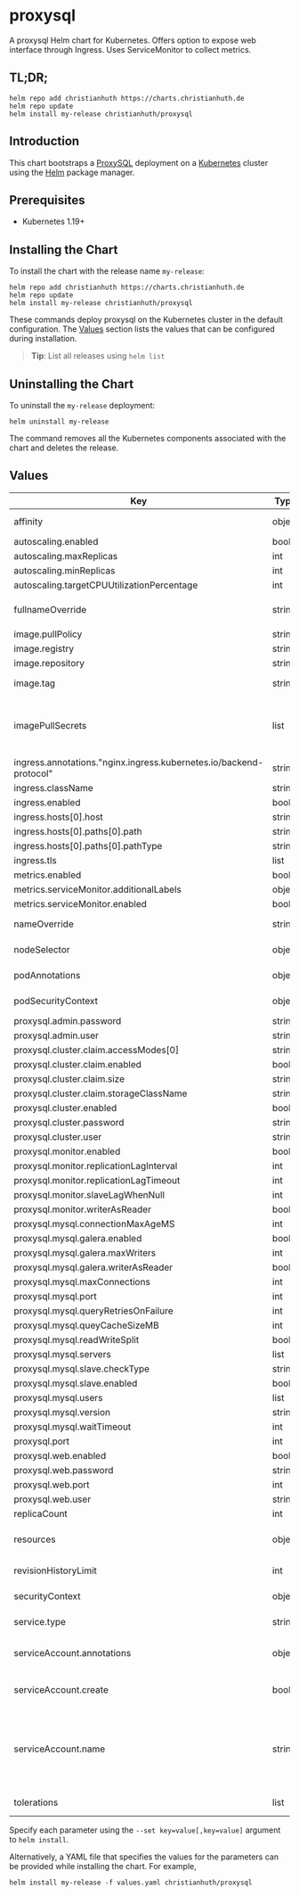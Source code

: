 # proxysql

A proxysql Helm chart for Kubernetes. Offers option to expose web interface through Ingress. Uses ServiceMonitor to collect metrics.

## TL;DR;

```console
helm repo add christianhuth https://charts.christianhuth.de
helm repo update
helm install my-release christianhuth/proxysql
```

## Introduction

This chart bootstraps a [ProxySQL](https://github.com/sysown/proxysql) deployment on a [Kubernetes](http://kubernetes.io) cluster using the [Helm](https://helm.sh) package manager.

## Prerequisites

- Kubernetes 1.19+

## Installing the Chart

To install the chart with the release name `my-release`:

```console
helm repo add christianhuth https://charts.christianhuth.de
helm repo update
helm install my-release christianhuth/proxysql
```

These commands deploy proxysql on the Kubernetes cluster in the default configuration. The [Values](#values) section lists the values that can be configured during installation.

> **Tip**: List all releases using `helm list`

## Uninstalling the Chart

To uninstall the `my-release` deployment:

```console
helm uninstall my-release
```

The command removes all the Kubernetes components associated with the chart and deletes the release.

## Values

| Key | Type | Default | Description |
|-----|------|---------|-------------|
| affinity | object | `{}` | Affinity settings for pod assignment |
| autoscaling.enabled | bool | `false` |  |
| autoscaling.maxReplicas | int | `100` |  |
| autoscaling.minReplicas | int | `1` |  |
| autoscaling.targetCPUUtilizationPercentage | int | `80` |  |
| fullnameOverride | string | `""` | String to fully override `"proxysql.fullname"` |
| image.pullPolicy | string | `"Always"` | image pull policy |
| image.registry | string | `"docker.io"` | image registory |
| image.repository | string | `"proxysql/proxysql"` | image repository |
| image.tag | string | `"3.0.1"` | Overrides the image tag |
| imagePullSecrets | list | `[]` | If defined, uses a Secret to pull an image from a private Docker registry or repository. |
| ingress.annotations."nginx.ingress.kubernetes.io/backend-protocol" | string | `"HTTPS"` |  |
| ingress.className | string | `""` |  |
| ingress.enabled | bool | `false` |  |
| ingress.hosts[0].host | string | `"chart-example.local"` |  |
| ingress.hosts[0].paths[0].path | string | `"/"` |  |
| ingress.hosts[0].paths[0].pathType | string | `"ImplementationSpecific"` |  |
| ingress.tls | list | `[]` |  |
| metrics.enabled | bool | `false` |  |
| metrics.serviceMonitor.additionalLabels | object | `{}` |  |
| metrics.serviceMonitor.enabled | bool | `false` |  |
| nameOverride | string | `""` | Provide a name in place of `proxysql` |
| nodeSelector | object | `{}` | Node labels for pod assignment |
| podAnnotations | object | `{}` | Annotations to be added to pods |
| podSecurityContext | object | `{"fsGroup":999,"runAsGroup":999,"runAsNonRoot":true,"runAsUser":999}` | pod-level security context |
| proxysql.admin.password | string | `"admin"` |  |
| proxysql.admin.user | string | `"admin"` |  |
| proxysql.cluster.claim.accessModes[0] | string | `"ReadWriteOnce"` |  |
| proxysql.cluster.claim.enabled | bool | `true` |  |
| proxysql.cluster.claim.size | string | `"1Gi"` |  |
| proxysql.cluster.claim.storageClassName | string | `"default"` |  |
| proxysql.cluster.enabled | bool | `false` |  |
| proxysql.cluster.password | string | `"cluster"` |  |
| proxysql.cluster.user | string | `"cluster"` |  |
| proxysql.monitor.enabled | bool | `false` |  |
| proxysql.monitor.replicationLagInterval | int | `10000` |  |
| proxysql.monitor.replicationLagTimeout | int | `1500` |  |
| proxysql.monitor.slaveLagWhenNull | int | `60` |  |
| proxysql.monitor.writerAsReader | bool | `true` |  |
| proxysql.mysql.connectionMaxAgeMS | int | `0` |  |
| proxysql.mysql.galera.enabled | bool | `false` |  |
| proxysql.mysql.galera.maxWriters | int | `1` |  |
| proxysql.mysql.galera.writerAsReader | bool | `true` |  |
| proxysql.mysql.maxConnections | int | `2048` |  |
| proxysql.mysql.port | int | `3306` |  |
| proxysql.mysql.queryRetriesOnFailure | int | `2` |  |
| proxysql.mysql.queyCacheSizeMB | int | `256` |  |
| proxysql.mysql.readWriteSplit | bool | `true` |  |
| proxysql.mysql.servers | list | `[]` |  |
| proxysql.mysql.slave.checkType | string | `"read_only"` |  |
| proxysql.mysql.slave.enabled | bool | `false` |  |
| proxysql.mysql.users | list | `[]` |  |
| proxysql.mysql.version | string | `"5.7.34"` |  |
| proxysql.mysql.waitTimeout | int | `28800000` |  |
| proxysql.port | int | `6032` |  |
| proxysql.web.enabled | bool | `true` |  |
| proxysql.web.password | string | `"sadmin"` |  |
| proxysql.web.port | int | `443` |  |
| proxysql.web.user | string | `"sadmin"` |  |
| replicaCount | int | `1` | Number of replicas |
| resources | object | `{}` | Resource limits and requests for the headwind pods. |
| revisionHistoryLimit | int | `10` | The number of old ReplicaSets to retain |
| securityContext | object | `{}` | container-level security context |
| service.type | string | `"ClusterIP"` | Kubernetes service type |
| serviceAccount.annotations | object | `{}` | Annotations to add to the service account |
| serviceAccount.create | bool | `true` | Specifies whether a service account should be created |
| serviceAccount.name | string | `""` | The name of the service account to use. If not set and create is true, a name is generated using the fullname template |
| tolerations | list | `[]` | Toleration labels for pod assignment |

Specify each parameter using the `--set key=value[,key=value]` argument to `helm install`.

Alternatively, a YAML file that specifies the values for the parameters can be provided while installing the chart. For example,

```console
helm install my-release -f values.yaml christianhuth/proxysql
```
